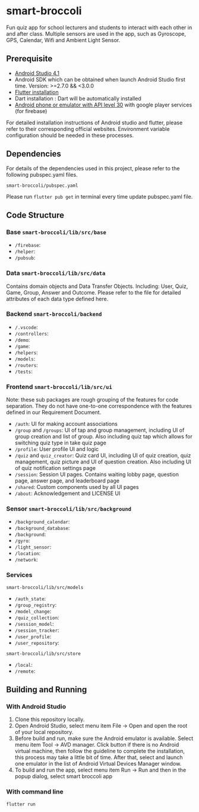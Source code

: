 # smart-broccoli

Fun quiz app for school lecturers and students to interact with each other in and after class. 
Multiple sensors are used in the app, such as Gyroscope, GPS, Calendar, Wifi and Ambient Light Sensor. 

## Prerequisite
* [Android Studio 4.1](https://developer.android.com/studio)
* Android SDK which can be obtained when launch Android Studio first time. Version: >=2.7.0 && <3.0.0
* [Flutter installation](https://flutter.dev/docs/get-started/install)
* Dart installation : Dart will be automatically installed
* [Android phone or emulator with API level 30](https://developer.android.com/studio/run/managing-avds) with google player services (for firebase)

For detailed installation instructions of Android studio and flutter, please refer to their corresponding official websites. Environment variable configuration should be needed in these processes.

## Dependencies
For details of the dependencies used in this project, please refer to the following pubspec.yaml files. 

```
smart-broccoli/pubspec.yaml
```

Please run ```flutter pub get``` in terminal every time update pubspec.yaml file. 

## Code Structure
### Base ```smart-broccoli/lib/src/base```
* ```/firebase```: 
* ```/helper```: 
* ```/pubsub```: 

### Data ```smart-broccoli/lib/src/data```
Contains domain objects and Data Transfer Objects. Including: User, Quiz, Game, Group, Answer and Outcome. Please refer to the file for detailed attributes of each data type defined here.

### Backend ```smart-broccoli/backend```
* ```/.vscode```: 
* ```/controllers```: 
* ```/demo```: 
* ```/game```: 
* ```/helpers```: 
* ```/models```:
* ```/routers```: 
* ```/tests```: 

### Frontend ```smart-broccoli/lib/src/ui```
Note: these sub packages are rough grouping of the features for code separation. They do not have one-to-one correspondence with the features defined in our Requirement Document.

* ```/auth```: UI for making account associations
* ```/group``` and ```/groups```: UI of tap and group management, including UI of group creation and list of group. Also including quiz tap which allows for switching quiz type in take quiz page
* ```/profile```:  User profile UI and logic 
* ```/quiz``` and ```quiz_creator```: Quiz card UI, including UI of quiz creation, quiz management, quiz picture and UI of question creation. Also including UI of quiz notification settings page
* ```/session```: Session UI pages. Contains waiting lobby page, question page, answer page, and leaderboard page
* ```/shared```: Custom components used by all UI pages
* ```/about```: Acknowledgement and LICENSE UI

### Sensor ```smart-broccoli/lib/src/background```
* ```/background_calendar```: 
* ```/background_database```: 
* ```/background```: 
* ```/gyro```: 
* ```/light_sensor```: 
* ```/location```:
* ```/network```: 

### Services 
```
smart-broccoli/lib/src/models
```
* ```/auth_state```: 
* ```/group_registry```: 
* ```/model_change```: 
* ```/quiz_collection```: 
* ```/session_model```: 
* ```/session_tracker```:
* ```/user_profile```: 
* ```/user_repository```: 

```
smart-broccoli/lib/src/store
```
* ```/local```: 
* ```/remote```: 

## Building and Running
### With Android Studio
1. Clone this repository locally.
2. Open Android Studio, select menu item File -> Open and open the root of your local repository.
3. Before build and run, make sure the Android emulator is available. Select menu item Tool -> AVD manager. Click <create virtual device> button if there is no Android virtual machine, then follow the guideline to complete the installation, this process may take a little bit of time. After that, select and launch one emulator in the list of Android Virtual Devices Manager window. 
4. To build and run the app, select menu item Run -> Run and then in the popup dialog, select smart broccoli app

### With command line

```
flutter run
```
